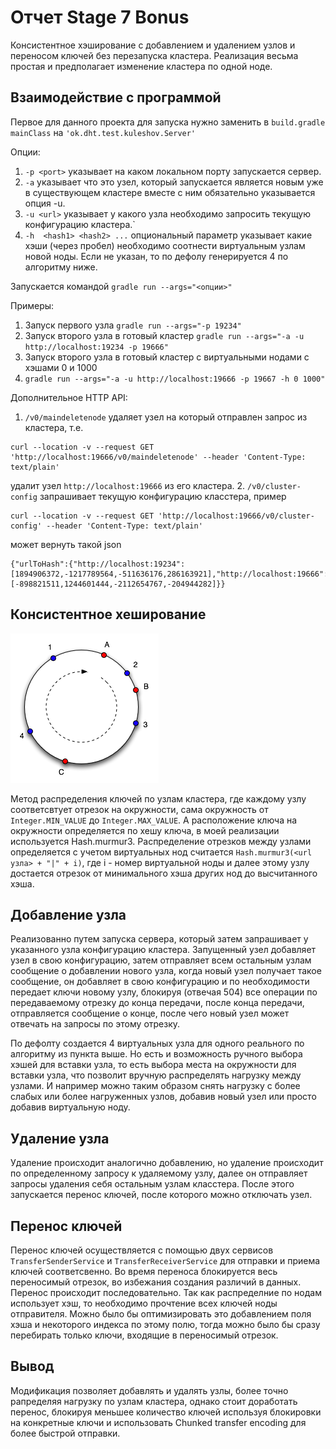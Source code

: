 # Отчет Stage 7 Bonus
Консистентное хэширование с добавлением и удалением узлов и переносом ключей без перезапуска кластера.
Реализация весьма простая и предполагает изменение кластера по одной ноде.

## Взаимодействие с программой

Первое для данного проекта для запуска нужно заменить в ```build.gradle``` ```mainClass``` на ```'ok.dht.test.kuleshov.Server'```

Опции:
1. ```-p <port>``` указывает на каком локальном порту запускается сервер.
2. ```-a``` указывает что это узел, который запускается является новым уже в существующем кластере 
вместе с ним обязательно указывается опция -u.
3. ```-u <url>``` указывает у какого узла необходимо запросить текущую конфигурацию кластера.`
4. ```-h  <hash1> <hash2> ...``` опциональный параметр указывает какие хэши (через пробел) необходимо соотнести виртуальным узлам новой ноды.
Если не указан, то по дефолу генерируется 4 по алгоритму ниже.

Запускается командой ```gradle run --args="<опции>"```

Примеры:
1. Запуск первого узла ```gradle run --args="-p 19234"```
2. Запуск второго узла в готовый кластер ```gradle run --args="-a -u http://localhost:19234 -p 19666"```
3. Запуск второго узла в готовый кластер c виртуальными нодами с хэшами 0 и 1000
4. ```gradle run --args="-a -u http://localhost:19666 -p 19667 -h 0 1000"```

Дополнительное HTTP API:
1. ```/v0/maindeletenode``` удаляет узел на который отправлен запрос из кластера, т.е. 
```
curl --location -v --request GET 'http://localhost:19666/v0/maindeletenode' --header 'Content-Type: text/plain'
```
удалит узел ```http://localhost:19666``` из его кластера.
2. ```/v0/cluster-config``` запрашивает текущую конфигурацию класстера, пример 
```
curl --location -v --request GET 'http://localhost:19666/v0/cluster-config' --header 'Content-Type: text/plain'
```
может вернуть такой json
```
{"urlToHash":{"http://localhost:19234":[1894906372,-1217789564,-511636176,286163921],"http://localhost:19666":[-898821511,1244601444,-2112654767,-204944282]}}
```

## Консистентное хеширование
![img.png](img.png)


Метод распределения ключей по узлам кластера, где каждому узлу соответсвтует отрезок на окружности, сама окружность
от ```Integer.MIN_VALUE``` до ```Integer.MAX_VALUE```. А расположение ключа на окружности определяется по хешу ключа,
в моей реализации используется Hash.murmur3. Распределение отрезков между узлами определяется с учетом виртуальных нод
считается ```Hash.murmur3(<url узла> + "|" + i)```, где i - номер виртуальной ноды и далее этому узлу достается отрезок 
от минимального хэша других нод до высчитанного хэша.
## Добавление узла
Реализованно путем запуска сервера, который затем запрашивает у указанного узла конфигурацию кластера.
Запущенный узел добавляет узел в свою конфигурацию, затем отправляет всем остальным узлам сообщение о добавлении
нового узла, когда новый узел получает такое сообщение, он добавляет в свою конфигурацию и по необходимости передает 
ключи новому узлу, блокируя (отвечая 504) все операции по передаваемому отрезку до конца передачи, после конца передачи,
отправляется сообщение о конце, после чего новый узел может отвечать на запросы по этому отрезку.

По дефолту создается 4 виртуальных узла для одного реального по алгоритму из пункта выше. Но есть и возможность ручного 
выбора хэшей для вставки узла, то есть выбора места на окружности для вставки узла, что позволит вручную распределять
нагрузку между узлами. И например можно таким образом снять нагрузку с более слабых или более нагруженных узлов, добавив
новый узел или просто добавив виртуальную ноду.
## Удаление узла
Удаление происходит аналогично добавлению, но удаление происходит по определенному запросу к удаляемому узлу, далее
он отправляет запросы удаления себя остальным узлам класстера. После этого запускается перенос ключей, после которого
можно отключать узел.
## Перенос ключей
Перенос ключей осуществляется с помощью двух сервисов ```TransferSenderService``` и ```TransferReceiverService``` 
для отправки и приема ключей соответсвенно. Во время переноса блокируется весь переносимый отрезок,
во избежания создания различий в данных. Перенос происходит последовательно. Так как распределние по нодам использует 
хэш, то необходимо прочтение всех ключей ноды отправителя. Можно было бы оптимизировать это добавлением поля хэша
и некоторого индекса по этому полю, тогда можно было бы сразу перебирать только ключи, входящие в переносимый отрезок.
## Вывод
Модификация позволяет добавлять и удалять узлы, более точно рапределяя нагрузку по узлам кластера, однако стоит
доработать перенос, блокируя меньшее количество ключей используя блокировки на конкретные ключи
и использовать Chunked transfer encoding для более быстрой отправки.